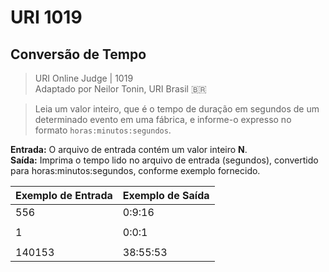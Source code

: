 # URI 1019

## Conversão de Tempo

>URI Online Judge | 1019  
>Adaptado por Neilor Tonin, URI Brasil :brazil:  

>Leia um valor inteiro, que é o tempo de duração em segundos de um determinado evento em uma fábrica, e informe-o expresso no formato `horas:minutos:segundos`.  

**Entrada:** O arquivo de entrada contém um valor inteiro **N**.  
**Saída:** Imprima o tempo lido no arquivo de entrada (segundos), convertido para horas:minutos:segundos, conforme exemplo fornecido.  

| Exemplo de Entrada | Exemplo de Saída |
| ------------------ | ---------------- |
| 556                | 0:9:16           |
|                    |                  |
| 1                  | 0:0:1            |
|                    |                  |
| 140153             | 38:55:53         |
